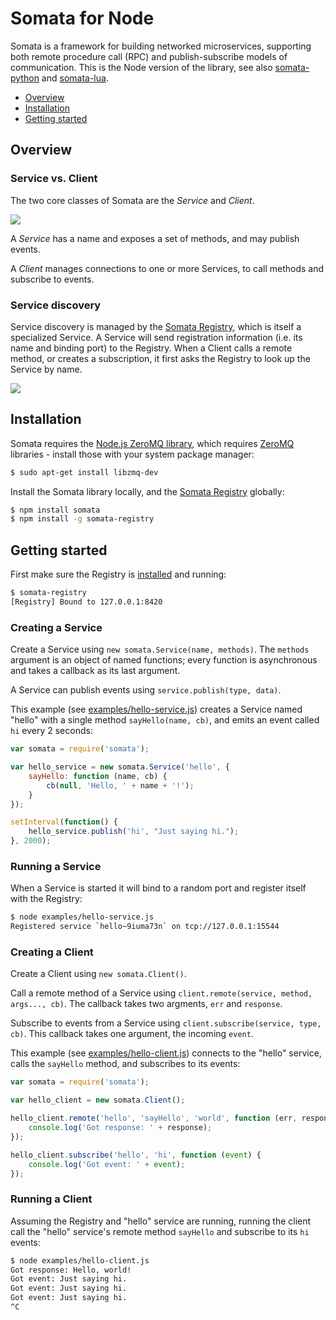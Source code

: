 # Somata for Node

Somata is a framework for building networked microservices, supporting both remote procedure call (RPC) and publish-subscribe models of communication. This is the Node version of the library, see also [somata-python](https://github.com/somata/somata-python) and [somata-lua](https://github.com/somata/somata-lua).

* [Overview](#overview)
* [Installation](#installation)
* [Getting started](#getting-started)

## Overview

### Service vs. Client

The two core classes of Somata are the *Service* and *Client*.

![](https://i.imgur.com/b96c4ZJ.png)

A *Service* has a name and exposes a set of methods, and may publish events.

A *Client* manages connections to one or more Services, to call methods and subscribe to events.

### Service discovery

Service discovery is managed by the [Somata Registry](https://github.com/somata/somata-registry), which is itself a specialized Service. A Service will send registration information (i.e. its name and binding port) to the Registry. When a Client calls a remote method, or creates a subscription, it first asks the Registry to look up the Service by name.

![](https://i.imgur.com/eOBtdBK.png)

## Installation

Somata requires the [Node.js ZeroMQ library](https://github.com/JustinTulloss/zeromq.node), which requires [ZeroMQ](http://zeromq.org/) libraries - install those with your system package manager:

```sh
$ sudo apt-get install libzmq-dev
```

Install the Somata library locally, and the [Somata Registry](https://github.com/somata/somata-registry) globally:

```sh
$ npm install somata
$ npm install -g somata-registry
```

## Getting started

First make sure the Registry is [installed](https://github.com/somata/somata-registry#installation) and running:

```sh
$ somata-registry
[Registry] Bound to 127.0.0.1:8420
```

### Creating a Service

Create a Service using `new somata.Service(name, methods)`. The `methods` argument is an object of named functions; every function is asynchronous and takes a callback as its last argument. 

A Service can publish events using `service.publish(type, data)`.

This example (see [examples/hello-service.js](https://github.com/somata/somata-node/blob/master/examples/hello-service.js)) creates a Service named "hello" with a single method `sayHello(name, cb)`, and emits an event called `hi` every 2 seconds:

```js
var somata = require('somata');

var hello_service = new somata.Service('hello', {
    sayHello: function (name, cb) {
        cb(null, 'Hello, ' + name + '!');
    }
});

setInterval(function() {
    hello_service.publish('hi', "Just saying hi.");
}, 2000);
```

### Running a Service

When a Service is started it will bind to a random port and register itself with the Registry:

```sh
$ node examples/hello-service.js
Registered service `hello~9iuma73n` on tcp://127.0.0.1:15544
```

### Creating a Client

Create a Client using `new somata.Client()`.

Call a remote method of a Service using `client.remote(service, method, args..., cb)`. The callback takes two argments, `err` and `response`.

Subscribe to events from a Service using `client.subscribe(service, type, cb)`. This callback takes one argument, the incoming `event`.

This example (see [examples/hello-client.js](https://github.com/somata/somata-node/blob/master/examples/hello-client.js)) connects to the "hello" service, calls the `sayHello` method, and subscribes to its events:

```js
var somata = require('somata');

var hello_client = new somata.Client();

hello_client.remote('hello', 'sayHello', 'world', function (err, response) {
    console.log('Got response: ' + response);
});

hello_client.subscribe('hello', 'hi', function (event) {
    console.log('Got event: ' + event);
});
```

### Running a Client

Assuming the Registry and "hello" service are running, running the client call the "hello" service's remote method `sayHello` and subscribe to its `hi` events:

```sh
$ node examples/hello-client.js
Got response: Hello, world!
Got event: Just saying hi.
Got event: Just saying hi.
Got event: Just saying hi.
^C
```
